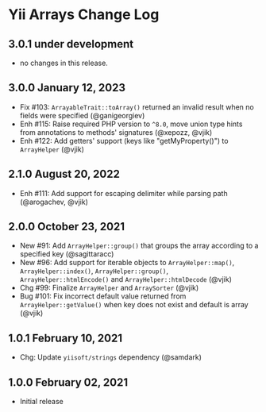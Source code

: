 # Yii Arrays Change Log

## 3.0.1 under development

- no changes in this release.

## 3.0.0 January 12, 2023

- Fix #103: `ArrayableTrait::toArray()` returned an invalid result when no fields were specified (@ganigeorgiev)
- Enh #115: Raise required PHP version to `^8.0`, move union type hints from annotations
  to methods' signatures (@xepozz, @vjik)
- Enh #122: Add getters' support (keys like "getMyProperty()") to `ArrayHelper` (@vjik)

## 2.1.0 August 20, 2022

- Enh #111: Add support for escaping delimiter while parsing path (@arogachev, @vjik)

## 2.0.0 October 23, 2021

- New #91: Add `ArrayHelper::group()` that groups the array according to a specified key (@sagittaracc)
- New #96: Add support for iterable objects to `ArrayHelper::map()`, `ArrayHelper::index()`, `ArrayHelper::group()`,
  `ArrayHelper::htmlEncode()` and `ArrayHelper::htmlDecode` (@vjik)
- Chg #99: Finalize `ArrayHelper` and `ArraySorter` (@vjik)
- Bug #101: Fix incorrect default value returned from `ArrayHelper::getValue()` when key does not exist and
  default is array (@vjik)

## 1.0.1 February 10, 2021

- Chg: Update `yiisoft/strings` dependency (@samdark)

## 1.0.0 February 02, 2021

- Initial release
